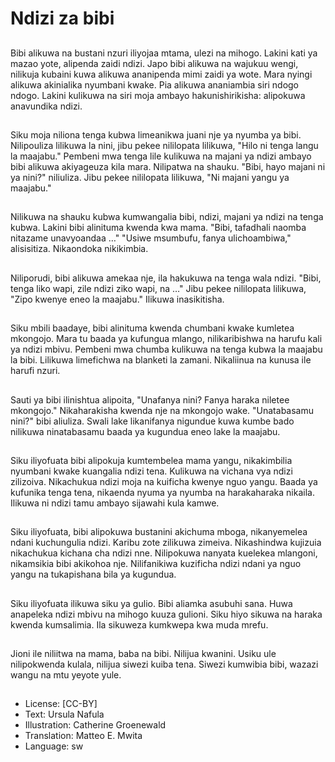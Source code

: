 # Ndizi za bibi

##
Bibi alikuwa na bustani nzuri iliyojaa mtama, ulezi na mihogo. Lakini kati ya mazao yote, alipenda zaidi ndizi. Japo bibi alikuwa na wajukuu wengi, nilikuja kubaini kuwa alikuwa ananipenda mimi zaidi ya wote. Mara nyingi alikuwa akinialika nyumbani kwake. Pia alikuwa ananiambia siri ndogo ndogo. Lakini kulikuwa na siri moja ambayo hakunishirikisha: alipokuwa anavundika ndizi.

##
Siku moja niliona tenga kubwa limeanikwa juani nje ya nyumba ya bibi. Nilipouliza lilikuwa la nini, jibu pekee nililopata lilikuwa, "Hilo ni tenga langu la maajabu." Pembeni mwa tenga lile kulikuwa na majani ya ndizi ambayo bibi alikuwa akiyageuza kila mara. Nilipatwa na shauku. "Bibi, hayo majani ni ya nini?" niliuliza. Jibu pekee nililopata lilikuwa, "Ni majani yangu ya maajabu."

##
Nilikuwa na shauku kubwa kumwangalia bibi, ndizi, majani ya ndizi na tenga kubwa. Lakini bibi alinituma kwenda kwa mama. "Bibi, tafadhali naomba nitazame unavyoandaa …" "Usiwe msumbufu, fanya ulichoambiwa," alisisitiza. Nikaondoka nikikimbia.

##
Niliporudi, bibi alikuwa amekaa nje, ila hakukuwa na tenga wala ndizi. "Bibi, tenga liko wapi, zile ndizi ziko wapi, na …" Jibu pekee nililopata lilikuwa, "Zipo kwenye eneo la maajabu." Ilikuwa inasikitisha.

##
Siku mbili baadaye, bibi alinituma kwenda chumbani kwake kumletea mkongojo. Mara tu baada ya kufungua mlango, nilikaribishwa na harufu kali ya ndizi mbivu. Pembeni mwa chumba kulikuwa na tenga kubwa la maajabu la bibi. Lilikuwa limefichwa na blanketi la zamani. Nikaliinua na kunusa ile harufi nzuri.

##
Sauti ya bibi ilinishtua alipoita, "Unafanya nini? Fanya haraka niletee mkongojo." Nikaharakisha kwenda nje na mkongojo wake. "Unatabasamu nini?" bibi aliuliza. Swali lake likanifanya nigundue kuwa kumbe bado nilikuwa ninatabasamu baada ya kugundua eneo lake la maajabu.

##
Siku iliyofuata bibi alipokuja kumtembelea mama yangu, nikakimbilia nyumbani kwake kuangalia ndizi tena. Kulikuwa na vichana vya ndizi zilizoiva. Nikachukua ndizi moja na kuificha kwenye nguo yangu. Baada ya kufunika tenga tena, nikaenda nyuma ya nyumba na harakaharaka nikaila. Ilikuwa ni ndizi tamu ambayo sijawahi kula kamwe.

##
Siku iliyofuata, bibi alipokuwa bustanini akichuma mboga, nikanyemelea ndani kuchungulia ndizi. Karibu zote zilikuwa zimeiva. Nikashindwa kujizuia nikachukua kichana cha ndizi nne. Nilipokuwa nanyata kuelekea mlangoni, nikamsikia bibi akikohoa nje. Nilifanikiwa kuzificha ndizi ndani ya nguo yangu na tukapishana bila ya kugundua.

##
Siku iliyofuata ilikuwa siku ya gulio. Bibi aliamka asubuhi sana. Huwa anapeleka ndizi mbivu na mihogo kuuza gulioni. Siku hiyo sikuwa na haraka kwenda kumsalimia. Ila sikuweza kumkwepa kwa muda mrefu.

##
Jioni ile niliitwa na mama, baba na bibi. Nilijua kwanini. Usiku ule nilipokwenda kulala, nilijua siwezi kuiba tena. Siwezi kumwibia bibi, wazazi wangu na mtu yeyote yule.

##
* License: [CC-BY]
* Text: Ursula Nafula
* Illustration: Catherine Groenewald
* Translation: Matteo E. Mwita
* Language: sw
